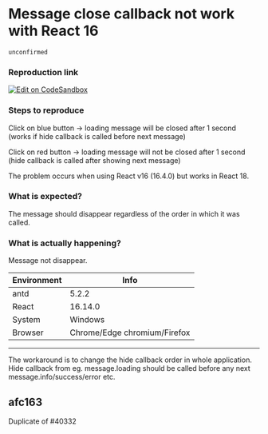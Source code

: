 # Message close callback not work with React 16

`unconfirmed`

### Reproduction link

[![Edit on CodeSandbox](https://codesandbox.io/static/img/play-codesandbox.svg)](https://codesandbox.io/s/react-16-playground-forked-yffcnu?file=/src/index.js)

### Steps to reproduce

Click on blue button -> loading message will be closed after 1 second (works if hide callback is called before next message)

Click on red button -> loading message will not be closed after 1 second (hide callback is called after showing next message)

The problem occurs when using React v16 (16.4.0) but works in React 18.

### What is expected?

The message should disappear regardless of the order in which it was called.

### What is actually happening?

Message not disappear.

| Environment | Info                         |
| ----------- | ---------------------------- |
| antd        | 5.2.2                        |
| React       | 16.14.0                      |
| System      | Windows                      |
| Browser     | Chrome/Edge chromium/Firefox |

---

The workaround is to change the hide callback order in whole application.
Hide callback from eg. message.loading should be called before any next message.info/success/error etc.

<!-- generated by ant-design-issue-helper. DO NOT REMOVE -->

## afc163

Duplicate of #40332
